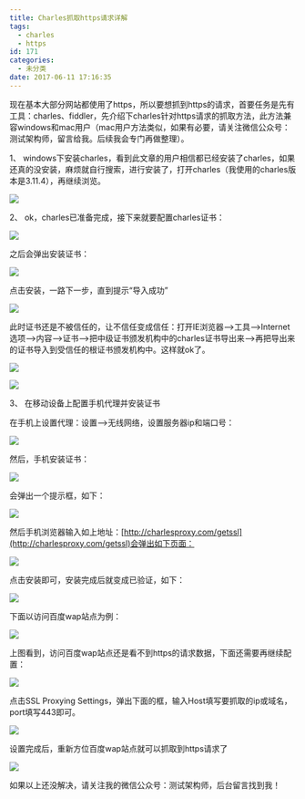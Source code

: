 ```yaml
---
title: Charles抓取https请求详解
tags:
  - charles
  - https
id: 171
categories:
  - 未分类
date: 2017-06-11 17:16:35
---
```


现在基本大部分网站都使用了https，所以要想抓到https的请求，首要任务是先有工具：charles、fiddler，先介绍下charles针对https请求的抓取方法，此方法兼容windows和mac用户（mac用户方法类似，如果有必要，请关注微信公众号：测试架构师，留言给我。后续我会专门再做整理）。

1、 windows下安装charles，看到此文章的用户相信都已经安装了charles，如果还真的没安装，麻烦就自行搜索，进行安装了，打开charles（我使用的charles版本是3.11.4），再继续浏览。

![](http://www.87testing.com/assets/blogimg/charles001.png)

2、 ok，charles已准备完成，接下来就要配置charles证书：

![](http://www.87testing.com/assets/blogimg/charles002.jpg)

之后会弹出安装证书：

![](http://www.87testing.com/assets/blogimg/charles003.jpg)

点击安装，一路下一步，直到提示“导入成功”

![](http://www.87testing.com/assets/blogimg/charles004.jpg)

此时证书还是不被信任的，让不信任变成信任：打开IE浏览器—&gt;工具—&gt;Internet选项—&gt;内容—&gt;证书—&gt;把中级证书颁发机构中的charles证书导出来—&gt;再把导出来的证书导入到受信任的根证书颁发机构中。这样就ok了。

![](http://www.87testing.com/assets/blogimg/charles005.jpg)

![](http://www.87testing.com/assets/blogimg/charles006.jpg)

3、 在移动设备上配置手机代理并安装证书

在手机上设置代理：设置—&gt;无线网络，设置服务器ip和端口号：

![](http://www.87testing.com/assets/blogimg/charles007.jpg)

然后，手机安装证书：

![](http://www.87testing.com/assets/blogimg/charles008.jpg)

会弹出一个提示框，如下：

![](http://www.87testing.com/assets/blogimg/charles009.jpg)

然后手机浏览器输入如上地址：[http://charlesproxy.com/getssl](http://charlesproxy.com/getssl)会弹出如下页面：

![](http://www.87testing.com/assets/blogimg/charles010.png)

点击安装即可，安装完成后就变成已验证，如下：

![](http://www.87testing.com/assets/blogimg/charles011.png)

下面以访问百度wap站点为例：

![](http://www.87testing.com/assets/blogimg/charles012.jpg)

上图看到，访问百度wap站点还是看不到https的请求数据，下面还需要再继续配置：

![](http://www.87testing.com/assets/blogimg/charles013.jpg)

点击SSL Proxying Settings，弹出下面的框，输入Host填写要抓取的ip或域名，port填写443即可。

![](http://www.87testing.com/assets/blogimg/charles014.jpg)

设置完成后，重新方位百度wap站点就可以抓取到https请求了

![](http://www.87testing.com/assets/blogimg/charles015.jpg)

如果以上还没解决，请关注我的微信公众号：测试架构师，后台留言找到我！